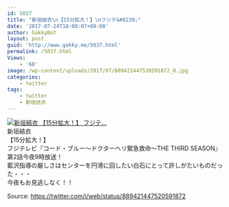 ```yaml
---
id: 5037
title: "新垣結衣\n【15分拡大！】\nフジテ&#8230;"
date: '2017-07-24T18:00:07+08:00'
author: GakkyBot
layout: post
guid: 'http://www.gakky.me/5037.html'
permalink: /5037.html
Views:
    - '68'
image: /wp-content/uploads/2017/07/889421447520591872_0.jpg
categories:
    - twitter
tags:
    - twitter
    - 新垣结衣
---
```


[![新垣結衣
【15分拡大！】
フジテ...](http://www.yui-aragaki.org/wp-content/uploads/2017/07/889421447520591872_0.jpg)](http://www.yui-aragaki.org/wp-content/uploads/2017/07/889421447520591872_0.jpg)  
新垣結衣  
【15分拡大！】  
フジテレビ『コード・ブルー～ドクターヘリ緊急救命～THE THIRD SEASON』第2話今夜9時放送！  
藍沢指導の厳しさはセンターを円滑に回したい白石にとって許しがたいものだった・・・  
今夜もお見逃しなく！！  
  
Source: <https://twitter.com/i/web/status/889421447520591872>